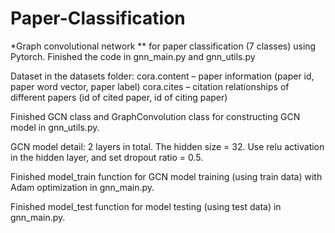 # Paper-Classification

*Graph convolutional network **
for paper classification (7 classes) using Pytorch. 
Finished the code in gnn_main.py and gnn_utils.py

Dataset in the datasets folder:
cora.content – paper information (paper id, paper word vector, paper label)
cora.cites – citation relationships of different papers (id of cited paper, id of citing
paper)

Finished GCN class and GraphConvolution class for constructing GCN model in gnn_utils.py. 

GCN model detail: 2 layers in total. The hidden size = 32. 
Use relu activation in the hidden layer, and set dropout ratio = 0.5.

Finished model_train function for GCN model training (using train data) with Adam optimization in gnn_main.py.

Finished model_test function for model testing (using test data) in gnn_main.py.
